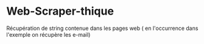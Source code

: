 # Web-Scraper-thique
Récupération de string contenue dans les pages web ( en l'occurrence dans l'exemple on récupère les e-mail)
